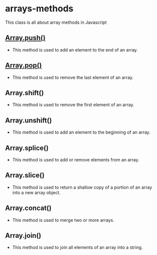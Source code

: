 # arrays-methods

This class is all about array methods in Javascript

## [Array.push()](https://developer.mozilla.org/en-US/docs/Web/JavaScript/Reference/Global_Objects/Array/push)

- This method is used to add an element to the end of an array.

## [Array.pop()](https://developer.mozilla.org/en-US/docs/Web/JavaScript/Reference/Global_Objects/Array/pop)

- This method is used to remove the last element of an array.

## Array.shift()

- This method is used to remove the first element of an array.

## Array.unshift()

- This method is used to add an element to the beginning of an array.

## Array.splice()

- This method is used to add or remove elements from an array.

## Array.slice()

- This method is used to return a shallow copy of a portion of an array into a new array object.

## Array.concat()

- This method is used to merge two or more arrays.

## Array.join()

- This method is used to join all elements of an array into a string.
